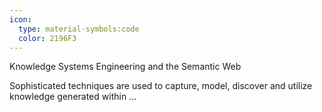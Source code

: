 ```yaml
---
icon:
  type: material-symbols:code
  color: 2196F3
---
```


Knowledge Systems Engineering and the Semantic Web

Sophisticated techniques are used to capture, model, discover and utilize knowledge generated within ... 
